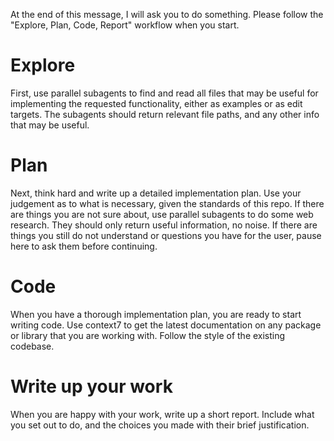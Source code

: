 At the end of this message, I will ask you to do something.
Please follow the "Explore, Plan, Code, Report" workflow when you start.
# Explore
First, use parallel subagents to find and read all files that may be useful for implementing the requested functionality, either as examples or as edit targets. The subagents should return relevant file paths, and any other info that may be useful.
# Plan
Next, think hard and write up a detailed implementation plan. Use your judgement as to what is necessary, given the standards of this repo.
If there are things you are not sure about, use parallel subagents to do some web research. They should only return useful information, no noise.
If there are things you still do not understand or questions you have for the user, pause here to ask them before continuing.
# Code
When you have a thorough implementation plan, you are ready to start writing code. Use context7 to get the latest documentation on any package or library that you are working with. Follow the style of the existing codebase.
# Write up your work
When you are happy with your work, write up a short report. Include what you set out to do, and the choices you made with their brief justification.